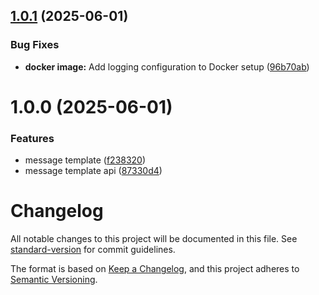 ## [1.0.1](https://github.com/fransfilastap/kontak/compare/v1.0.0...v1.0.1) (2025-06-01)


### Bug Fixes

* **docker image:** Add logging configuration to Docker setup ([96b70ab](https://github.com/fransfilastap/kontak/commit/96b70ab33a0325bc01f525dc2213eb99f06cd5ea))

# 1.0.0 (2025-06-01)


### Features

* message template ([f238320](https://github.com/fransfilastap/kontak/commit/f2383200a2a6a17b706208e2b551e01de407e09a))
* message template api ([87330d4](https://github.com/fransfilastap/kontak/commit/87330d4ca5986b3c4d53055dbbd3fa1ed6c56075))

# Changelog

All notable changes to this project will be documented in this file. See [standard-version](https://github.com/conventional-changelog/standard-version) for commit guidelines.

The format is based on [Keep a Changelog](https://keepachangelog.com/en/1.0.0/),
and this project adheres to [Semantic Versioning](https://semver.org/spec/v2.0.0.html).
